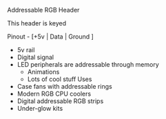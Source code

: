 Addressable RGB Header

This header is keyed

Pinout - [+5v | Data | Ground ]
- 5v rail
- Digital signal
- LED peripherals are addressable through memory
	- Animations
	- Lots of cool stuff
Uses
- Case fans with addressable rings
- Modern RGB CPU coolers
- Digital addressable RGB strips
- Under-glow kits
